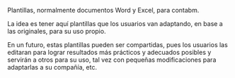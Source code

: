 
Plantillas, normalmente documentos Word y Excel, para contabm. 

La idea es tener aquí plantillas que los usuarios van adaptando, en base a las 
originales, para su uso propio. 

En un futuro, estas plantillas pueden ser compartidas, pues los usuarios las editaran 
para lograr resultados más prácticos y adecuados posibles y servirán a otros para su uso, 
tal vez con pequeñas modificaciones para adaptarlas a su compañía, etc. 